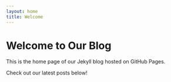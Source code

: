 ```yaml
---
layout: home
title: Welcome
---
```


# Welcome to Our Blog

This is the home page of our Jekyll blog hosted on GitHub Pages.

Check out our latest posts below!